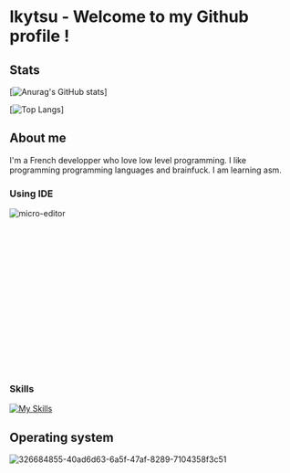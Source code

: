 # Ikytsu - Welcome to my Github profile !

## Stats
[![Anurag's GitHub stats](https://github-readme-stats.vercel.app/api?username=Ikytsu&theme=tokyonight)]

[![Top Langs](https://github-readme-stats.vercel.app/api/top-langs/?username=Ikytsu&layout=compact&theme=tokyonight)]

## About me

I'm a French developper who love low level programming.
I like programming programming languages and brainfuck.
I am learning asm.

### Using IDE

![micro-editor](https://github.com/Ikytsu/Ikytsu/assets/155775453/363328bb-5bec-487b-a347-190f237344b6)<?xml version="1.0" standalone="no"?>
<!DOCTYPE svg PUBLIC "-//W3C//DTD SVG 20010904//EN"
 "http://www.w3.org/TR/2001/REC-SVG-20010904/DTD/svg10.dtd">
<svg version="1.0" xmlns="http://www.w3.org/2000/svg"
 width="860.000000pt" height="430.000000pt" viewBox="0 0 860.000000 430.000000"
 preserveAspectRatio="xMidYMid meet">

<g transform="translate(0.000000,430.000000) scale(0.100000,-0.100000)"
fill="#000000" stroke="none">
<path d="M4126 3959 c-443 -61 -822 -333 -1024 -734 -227 -452 -171 -1001 144
-1415 58 -77 205 -215 295 -277 144 -99 313 -171 494 -211 113 -24 417 -24
530 0 272 59 480 172 676 367 404 401 509 1001 265 1517 -180 380 -539 659
-948 739 -100 20 -337 27 -432 14z m28 -695 c26 -25 29 -59 13 -136 -14 -67
-34 -124 -135 -383 -57 -146 -47 -241 30 -296 43 -31 132 -38 183 -13 79 37
192 176 236 293 12 31 39 142 60 248 21 106 45 206 54 224 27 52 63 79 105 79
53 0 81 -26 87 -81 6 -55 -56 -250 -144 -453 -47 -107 -57 -140 -56 -179 3
-59 27 -104 74 -135 28 -20 42 -23 83 -18 27 3 64 16 83 28 35 24 80 103 92
160 4 17 13 34 20 36 25 8 9 -174 -22 -240 -66 -146 -215 -202 -312 -117 -44
39 -59 85 -59 185 l-1 82 -30 -57 c-41 -78 -149 -185 -222 -219 -49 -23 -71
-27 -144 -27 -78 0 -89 2 -121 27 -57 44 -82 106 -88 223 l-5 100 -23 -60
c-45 -116 -102 -409 -102 -526 0 -27 7 -79 16 -114 20 -79 13 -127 -24 -155
-32 -26 -78 -21 -104 11 -46 55 -7 252 142 714 55 173 63 208 86 390 37 300
46 338 102 398 20 21 35 27 68 27 25 0 49 -6 58 -16z"/>
<path d="M4402 988 c-18 -18 -14 -53 9 -74 19 -17 23 -17 47 -3 30 16 40 52
22 75 -15 17 -61 19 -78 2z"/>
<path d="M2735 830 c-19 -21 -18 -22 68 -108 l87 -87 -87 -87 -87 -87 22 -24
22 -23 110 110 111 110 -108 108 c-59 59 -110 108 -114 108 -3 0 -14 -9 -24
-20z"/>
<path d="M3557 794 c-3 -4 -30 -14 -59 -24 -59 -19 -65 -33 -16 -40 l33 -5 3
-154 c3 -165 -1 -178 -46 -183 -16 -2 -27 -9 -27 -18 0 -12 20 -16 113 -18
107 -3 112 -2 112 18 0 14 -7 20 -24 20 -42 0 -47 18 -44 161 l3 133 46 28
c25 16 62 31 81 35 30 4 41 1 62 -20 25 -26 26 -29 26 -166 0 -148 -7 -171
-51 -171 -12 0 -19 -7 -19 -18 0 -18 32 -20 198 -13 32 1 28 29 -5 33 -44 5
-53 37 -51 173 l3 119 41 29 c54 38 120 47 152 21 21 -18 22 -27 23 -167 1
-158 -4 -177 -47 -177 -17 0 -24 -6 -24 -20 0 -20 5 -21 113 -18 92 2 112 6
112 18 0 9 -11 16 -27 18 -14 2 -31 9 -36 15 -6 7 -12 83 -13 169 -4 149 -5
158 -28 182 -58 61 -152 56 -252 -15 -12 -9 -21 -6 -41 14 -56 56 -142 57
-222 2 -20 -14 -39 -25 -41 -25 -2 0 -5 15 -7 32 -3 31 -25 48 -41 32z"/>
<path d="M4382 776 c-44 -14 -62 -25 -60 -36 2 -11 13 -14 41 -12 l37 4 -2
-169 -3 -168 -37 -9 c-21 -5 -38 -15 -38 -23 0 -10 26 -13 115 -13 90 0 115 3
115 14 0 7 -15 17 -32 22 l-33 10 -3 202 c-3 230 7 213 -100 178z"/>
<path d="M4785 791 c-95 -23 -155 -91 -170 -193 -15 -96 46 -208 131 -244 56
-23 134 -18 194 14 63 32 100 76 82 94 -9 9 -19 5 -44 -20 -65 -62 -142 -78
-199 -39 -52 35 -79 90 -79 165 0 75 17 119 59 155 67 56 140 42 183 -35 26
-47 55 -60 75 -32 19 26 16 40 -18 79 -46 52 -134 75 -214 56z"/>
<path d="M5190 790 c-8 -6 -34 -15 -57 -21 -54 -14 -57 -37 -5 -41 l37 -3 3
-148 c3 -165 -3 -187 -48 -187 -23 0 -30 -4 -30 -20 0 -19 7 -20 115 -20 108
0 115 1 115 20 0 15 -7 20 -28 20 -47 0 -52 13 -52 151 l0 128 37 30 c41 34
76 39 118 17 45 -23 81 6 64 51 -18 49 -118 37 -182 -23 -14 -13 -29 -24 -32
-24 -3 0 -5 18 -5 40 0 42 -17 52 -50 30z"/>
<path d="M5667 787 c-145 -45 -200 -236 -106 -366 37 -52 78 -72 156 -79 110
-8 194 42 228 137 48 137 -20 283 -144 310 -63 13 -85 13 -134 -2z m143 -55
c42 -31 60 -79 60 -161 0 -127 -47 -191 -138 -191 -71 0 -116 55 -128 153 -19
162 99 276 206 199z"/>
<path d="M2980 380 l0 -30 155 0 155 0 0 30 0 30 -155 0 -155 0 0 -30z"/>
</g>
</svg>



### Skills
[![My Skills](https://skillicons.dev/icons?i=c,cpp,cs,python,java,lua,unity,blender&theme=dark)](https://skillicons.dev)

## Operating system
![326684855-40ad6d63-6a5f-47af-8289-7104358f3c51](https://github.com/Ikytsu/Ikytsu/assets/155775453/47899bcd-f83c-4feb-9df2-e02befbb556a)

